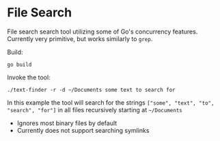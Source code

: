 # File Search

File search search tool utilizing some of Go's concurrency features. Currently very primitive, but works similarly to `grep`.

Build:

`go build`

Invoke the tool:

`./text-finder -r -d ~/Documents some text to search for`

In this example the tool will search for the strings `["some", "text", "to", "search", "for"]` in all files recursively starting at `~/Documents`

- Ignores most binary files by default
- Currently does not support searching symlinks
